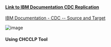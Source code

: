 #### [Link to IBM Documentation CDC Replication](https://www.ibm.com/docs/en/idr/11.4.0?topic=change-data-capture-cdc-replication)
  
[IBM Documentation - CDC -- Source and Target](https://www.ibm.com/docs/en/idr/11.4.0?topic=requirements-supported-source-targets)  
  
![image](https://github.com/user-attachments/assets/cba800dd-e489-44a6-9fc2-e710020b4d01) 

#### Using CHCCLP Tool  
